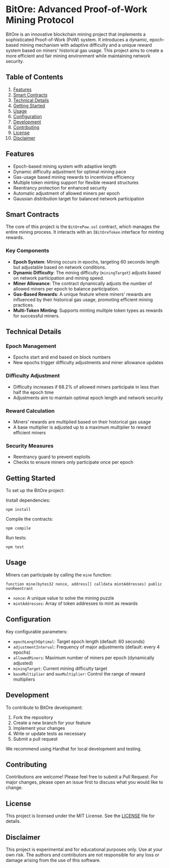 # BitOre: Advanced Proof-of-Work Mining Protocol

BitOre is an innovative blockchain mining project that implements a sophisticated Proof-of-Work (PoW) system. It introduces a dynamic, epoch-based mining mechanism with adaptive difficulty and a unique reward system based on miners' historical gas usage. This project aims to create a more efficient and fair mining environment while maintaining network security.

## Table of Contents

1. [Features](#features)
2. [Smart Contracts](#smart-contracts)
3. [Technical Details](#technical-details)
4. [Getting Started](#getting-started)
5. [Usage](#usage)
6. [Configuration](#configuration)
7. [Development](#development)
8. [Contributing](#contributing)
9. [License](#license)
10. [Disclaimer](#disclaimer)

## Features

- Epoch-based mining system with adaptive length
- Dynamic difficulty adjustment for optimal mining pace
- Gas-usage based mining rewards to incentivize efficiency
- Multiple token minting support for flexible reward structures
- Reentrancy protection for enhanced security
- Automatic adjustment of allowed miners per epoch
- Gaussian distribution target for balanced network participation

## Smart Contracts

The core of this project is the `BitOrePow.sol` contract, which manages the entire mining process. It interacts with an `IBitOreToken` interface for minting rewards.

### Key Components

- **Epoch System**: Mining occurs in epochs, targeting 60 seconds length but adjustable based on network conditions.
- **Dynamic Difficulty**: The mining difficulty (`miningTarget`) adjusts based on network participation and mining speed.
- **Miner Allowance**: The contract dynamically adjusts the number of allowed miners per epoch to balance participation.
- **Gas-Based Rewards**: A unique feature where miners' rewards are influenced by their historical gas usage, promoting efficient mining practices.
- **Multi-Token Minting**: Supports minting multiple token types as rewards for successful miners.

## Technical Details

### Epoch Management

- Epochs start and end based on block numbers
- New epochs trigger difficulty adjustments and miner allowance updates

### Difficulty Adjustment

- Difficulty increases if 68.2% of allowed miners participate in less than half the epoch time
- Adjustments aim to maintain optimal epoch length and network security

### Reward Calculation

- Miners' rewards are multiplied based on their historical gas usage
- A base multiplier is adjusted up to a maximum multiplier to reward efficient miners

### Security Measures

- Reentrancy guard to prevent exploits
- Checks to ensure miners only participate once per epoch

## Getting Started

To set up the BitOre project:

Install dependencies:

```
npm install
```

Compile the contracts:

```
npm compile
```

Run tests:

```
npm test
```

## Usage

Miners can participate by calling the `mine` function:

```
function mine(bytes32 nonce, address[] calldata mintAddresses) public nonReentrant
```

- `nonce`: A unique value to solve the mining puzzle
- `mintAddresses`: Array of token addresses to mint as rewards

## Configuration

Key configurable parameters:

- `epochLengthOptimal`: Target epoch length (default: 60 seconds)
- `adjustmentInterval`: Frequency of major adjustments (default: every 4 epochs)
- `allowedMiners`: Maximum number of miners per epoch (dynamically adjusted)
- `miningTarget`: Current mining difficulty target
- `baseMultiplier` and `maxMultiplier`: Control the range of reward multipliers

## Development

To contribute to BitOre development:

1. Fork the repository
2. Create a new branch for your feature
3. Implement your changes
4. Write or update tests as necessary
5. Submit a pull request

We recommend using Hardhat for local development and testing.

## Contributing

Contributions are welcome! Please feel free to submit a Pull Request. For major changes, please open an issue first to discuss what you would like to change.

## License

This project is licensed under the MIT License. See the [LICENSE](LICENSE) file for details.

## Disclaimer

This project is experimental and for educational purposes only. Use at your own risk. The authors and contributors are not responsible for any loss or damage arising from the use of this software.
